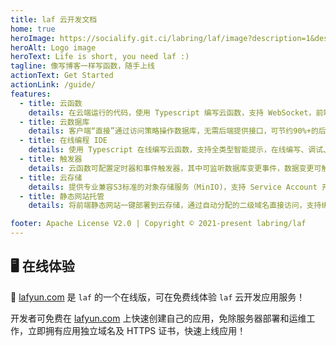 ```yaml
---
title: laf 云开发文档
home: true
heroImage: https://socialify.git.ci/labring/laf/image?description=1&descriptionEditable=%E5%83%8F%E5%86%99%E5%8D%9A%E5%AE%A2%E4%B8%80%E6%A0%B7%E5%86%99%E4%BB%A3%E7%A0%81%EF%BC%81&font=Inter&forks=1&language=1&name=1&owner=1&pattern=Circuit%20Board&stargazers=1&theme=Dark
heroAlt: Logo image
heroText: Life is short, you need laf :)
tagline: 像写博客一样写函数，随手上线
actionText: Get Started
actionLink: /guide/
features:
  - title: 云函数
    details: 在云端运行的代码，使用 Typescript 编写云函数，支持 WebSocket，前端直接调用。云函数为 Node.js 运行环境。
  - title: 云数据库
    details: 客户端“直接”通过访问策略操作数据库，无需后端提供接口，可节约90%+的后端接口，前端开发者可独立完成应用开发。
  - title: 在线编程 IDE
    details: 使用 Typescript 在线编写云函数，支持全类型智能提示，在线编写、调试、日志，代码即内容，保存即发布。
  - title: 触发器
    details: 云函数可配置定时器和事件触发器，其中可监听数据库变更事件，数据变更可触发云函数的执行。
  - title: 云存储
    details: 提供专业兼容S3标准的对象存储服务（MinIO)，支持 Service Account 开放能力。
  - title: 静态网站托管
    details: 将前端静态网站一键部署到云存储，通过自动分配的二级域名直接访问，支持绑定自定义域名。

footer: Apache License V2.0 | Copyright © 2021-present labring/laf
---
```



## 🖥 在线体验

🎉 [lafyun.com](http://www.lafyun.com) 是 `laf` 的一个在线版，可在免费线体验 `laf` 云开发应用服务！

开发者可免费在 [lafyun.com](http://www.lafyun.com) 上快速创建自己的应用，免除服务器部署和运维工作，立即拥有应用独立域名及 HTTPS 证书，快速上线应用！

